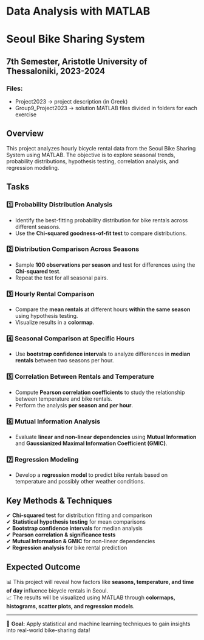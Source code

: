 # Data Analysis with MATLAB
# Seoul Bike Sharing System  

## 7th Semester, Aristotle University of Thessaloniki, 2023-2024


### Files:
 - Project2023 -> project description (in Greek)
 - Group9_Project2023 -> solution MATLAB files divided in folders for each exercise


## Overview  
This project analyzes hourly bicycle rental data from the Seoul Bike Sharing System using MATLAB. The objective is to explore seasonal trends, probability distributions, hypothesis testing, correlation analysis, and regression modeling.  


## Tasks  

### 1️⃣ Probability Distribution Analysis  
- Identify the best-fitting probability distribution for bike rentals across different seasons.  
- Use the **Chi-squared goodness-of-fit test** to compare distributions.  

### 2️⃣ Distribution Comparison Across Seasons  
- Sample **100 observations per season** and test for differences using the **Chi-squared test**.  
- Repeat the test for all seasonal pairs.  

### 3️⃣ Hourly Rental Comparison  
- Compare the **mean rentals** at different hours **within the same season** using hypothesis testing.  
- Visualize results in a **colormap**.  

### 4️⃣ Seasonal Comparison at Specific Hours  
- Use **bootstrap confidence intervals** to analyze differences in **median rentals** between two seasons per hour.  

### 5️⃣ Correlation Between Rentals and Temperature  
- Compute **Pearson correlation coefficients** to study the relationship between temperature and bike rentals.  
- Perform the analysis **per season and per hour**.  

### 6️⃣ Mutual Information Analysis  
- Evaluate **linear and non-linear dependencies** using **Mutual Information** and **Gaussianized Maximal Information Coefficient (GMIC)**.  

### 7️⃣ Regression Modeling  
- Develop a **regression model** to predict bike rentals based on temperature and possibly other weather conditions.  

## Key Methods & Techniques  
✔ **Chi-squared test** for distribution fitting and comparison  
✔ **Statistical hypothesis testing** for mean comparisons  
✔ **Bootstrap confidence intervals** for median analysis  
✔ **Pearson correlation & significance tests**  
✔ **Mutual Information & GMIC** for non-linear dependencies  
✔ **Regression analysis** for bike rental prediction  

## Expected Outcome  
📊 This project will reveal how factors like **seasons, temperature, and time of day** influence bicycle rentals in Seoul.  
📈 The results will be visualized using MATLAB through **colormaps, histograms, scatter plots, and regression models**.  

---

🎯 **Goal:** Apply statistical and machine learning techniques to gain insights into real-world bike-sharing data!  
